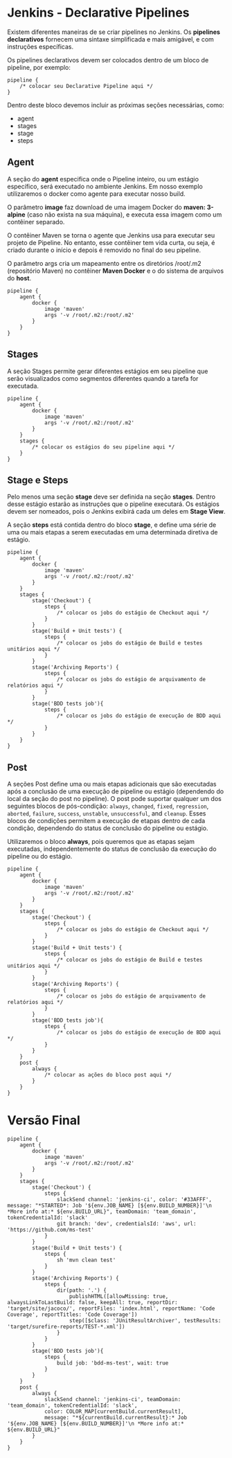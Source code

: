 # Jenkins - Declarative Pipelines

Existem diferentes maneiras de se criar pipelines no Jenkins. Os **pipelines declarativos** fornecem uma sintaxe simplificada e mais amigável, e com instruções específicas.

Os pipelines declarativos devem ser colocados dentro de um bloco de pipeline, por exemplo:

```
pipeline {
    /* colocar seu Declarative Pipeline aqui */
}
```

Dentro deste bloco devemos incluir as próximas seções necessárias, como:

 - agent
 - stages
 - stage
 - steps

## Agent

A seção do **agent** especifica onde o Pipeline inteiro, ou um estágio específico, será executado no ambiente Jenkins. Em nosso exemplo utilizaremos o docker como agente para executar nosso build.

O parâmetro **image**  faz download de uma imagem Docker do **maven: 3-alpine** (caso não exista na sua máquina), e executa essa imagem como um contêiner separado. 

O contêiner Maven se torna o agente que Jenkins usa para executar seu projeto de Pipeline. No entanto, esse contêiner tem vida curta, ou seja, é criado durante o início e depois é removido no final do seu pipeline.

O parâmetro args cria um mapeamento entre os diretórios /root/.m2 (repositório Maven) no contêiner **Maven Docker** e o do sistema de arquivos do **host**. 

```
pipeline {
	agent {
		docker {
			image 'maven'
			args '-v /root/.m2:/root/.m2'
		}
	}
}
```

## Stages

A seção Stages permite gerar diferentes estágios em seu pipeline que serão visualizados como segmentos diferentes quando a tarefa for executada.

```
pipeline {
	agent {
		docker {
			image 'maven'
			args '-v /root/.m2:/root/.m2'
		}
	}
	stages {
		/* colocar os estágios do seu pipeline aqui */
	}
}
```

## Stage e Steps

Pelo menos uma seção **stage** deve ser definida na seção **stages**. Dentro desse estágio estarão as instruções que o pipeline executará. Os estágios devem ser nomeados, pois o Jenkins exibirá cada um deles em **Stage View**.

A seção **steps** está contida dentro do bloco **stage**, e define uma série de uma ou mais etapas a serem executadas em uma determinada diretiva de estágio.

```
pipeline {
	agent {
		docker {
			image 'maven'
			args '-v /root/.m2:/root/.m2'
		}
	}
	stages {
		stage('Checkout') {
			steps {
				/* colocar os jobs do estágio de Checkout aqui */
			}
		}
		stage('Build + Unit tests') {
			steps {
				/* colocar os jobs do estágio de Build e testes unitários aqui */
			}
		}
		stage('Archiving Reports') {
			steps {
				/* colocar os jobs do estágio de arquivamento de relatórios aqui */
			}
		}
		stage('BDD tests job'){
			steps {
				/* colocar os jobs do estágio de execução de BDD aqui */
			}
		}
	}
}
```

## Post

A seções Post define uma ou mais etapas adicionais que são executadas após a conclusão de uma execução de pipeline ou estágio (dependendo do local da seção do post no pipeline). O post pode suportar qualquer um dos seguintes blocos de pós-condição: `always`, `changed`, `fixed`, `regression`, `aborted`, `failure`, `success`, `unstable`, `unsuccessful`, and `cleanup`. Esses blocos de condições permitem a execução de etapas dentro de cada condição, dependendo do status de conclusão do pipeline ou estágio. 

Utilizaremos o bloco **always**, pois queremos que as etapas sejam executadas, independentemente do status de conclusão da execução do pipeline ou do estágio.

```
pipeline {
	agent {
		docker {
			image 'maven'
			args '-v /root/.m2:/root/.m2'
		}
	}
	stages {
		stage('Checkout') {
			steps {
				/* colocar os jobs do estágio de Checkout aqui */
			}
		}
		stage('Build + Unit tests') {
			steps {
				/* colocar os jobs do estágio de Build e testes unitários aqui */
			}
		}
		stage('Archiving Reports') {
			steps {
				/* colocar os jobs do estágio de arquivamento de relatórios aqui */
			}
		}
		stage('BDD tests job'){
			steps {
				/* colocar os jobs do estágio de execução de BDD aqui */
			}
		}
	}
	post {
		always {
			/* colocar as ações do bloco post aqui */
		}
	}
}
```

# Versão Final

```
pipeline {
	agent {
		docker {
			image 'maven'
			args '-v /root/.m2:/root/.m2'
		}
	}
	stages {
		stage('Checkout') {
			steps {
				slackSend channel: 'jenkins-ci', color: '#33AFFF', message: "*STARTED*: Job '${env.JOB_NAME} [${env.BUILD_NUMBER}]'\n *More info at:* ${env.BUILD_URL}", teamDomain: 'team_domain', tokenCredentialId: 'slack'
				git branch: 'dev', credentialsId: 'aws', url: 'https://github.com/ms-test'
			}
		}
		stage('Build + Unit tests') {
			steps {
				sh 'mvn clean test'
			}
		}
		stage('Archiving Reports') {
			steps {
				dir(path: '.') {
					publishHTML([allowMissing: true, alwaysLinkToLastBuild: false, keepAll: true, reportDir: 'target/site/jacoco/', reportFiles: 'index.html', reportName: 'Code Coverage', reportTitles: 'Code Coverage'])
					step([$class: 'JUnitResultArchiver', testResults: 'target/surefire-reports/TEST-*.xml'])
				}
			}
		}
		stage('BDD tests job'){
			steps {
				build job: 'bdd-ms-test', wait: true
			}
		}
	}
	post {
		always {
			slackSend channel: 'jenkins-ci', teamDomain: 'team_domain', tokenCredentialId: 'slack',
			color: COLOR_MAP[currentBuild.currentResult],
			message: "*${currentBuild.currentResult}:* Job '${env.JOB_NAME} [${env.BUILD_NUMBER}]'\n *More info at:* ${env.BUILD_URL}"
		}
	}
}
```

